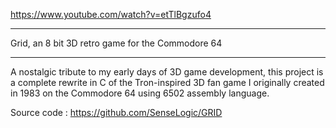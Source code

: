 https://www.youtube.com/watch?v=etTlBgzufo4

---

Grid, an 8 bit 3D retro game for the Commodore 64

---

A nostalgic tribute to my early days of 3D game development, this project is a complete rewrite in C of the Tron-inspired 3D fan game I originally created in 1983 on the Commodore 64 using 6502 assembly language.

Source code : https://github.com/SenseLogic/GRID
